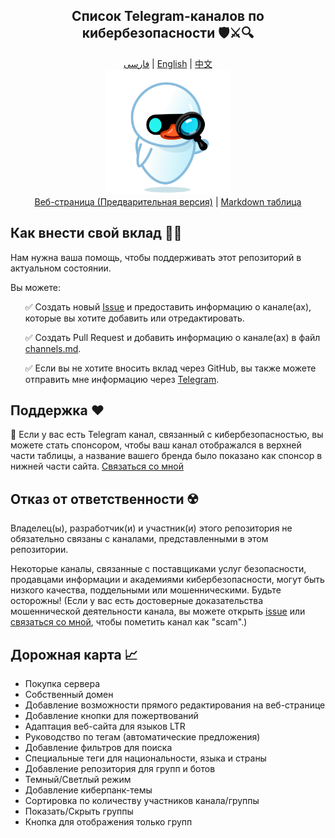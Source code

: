 <div align="center">
  <h2>Список Telegram-каналов по кибербезопасности 🛡️⚔️🔍</h2>
</div>
<div align="center">
  <a href="./README-fa.md">فارسی</a> | 
  <a href="./README-en.md">English</a> | 
  <a href="./README-zh.md">中文</a>
</div>

<div align="center">
  <img src="../src/assets/icon.png" width="200" height="200" alt="Icon">
</div>

<div align="center">
  <a href="https://mehrazino.github.io/tg-cybersec/">Веб-страница (Предварительная версия)</a> |
  <a href="../src/data/channels.md">Markdown таблица</a>
</div>

## Как внести свой вклад 🤝🔄

Нам нужна ваша помощь, чтобы поддерживать этот репозиторий в актуальном состоянии.

Вы можете:

<ul>
  <p>✅ Создать новый <a href="https://github.com/mehrazino/tg-cybersec/issues/new">Issue</a> и предоставить информацию о канале(ах), которые вы хотите добавить или отредактировать.</p>
  <p>✅ Создать Pull Request и добавить информацию о канале(ах) в файл <a href="../src/data/channels.md">channels.md</a>.</p>
  
  <p>✅ Если вы не хотите вносить вклад через GitHub, вы также можете отправить мне информацию через <a href="https://telegram.me/mehrazeno">Telegram</a>.</p>
</ul>

## Поддержка ❤️

💟 Если у вас есть Telegram канал, связанный с кибербезопасностью, вы можете стать спонсором, чтобы ваш канал отображался в верхней части таблицы, а название вашего бренда было показано как спонсор в нижней части сайта. [Связаться со мной](https://telegram.me/mehrazeno)

## Отказ от ответственности ☢️

Владелец(ы), разработчик(и) и участник(и) этого репозитория не обязательно связаны с каналами, представленными в этом репозитории.

Некоторые каналы, связанные с поставщиками услуг безопасности, продавцами информации и академиями кибербезопасности, могут быть низкого качества, поддельными или мошенническими. Будьте осторожны!
(Если у вас есть достоверные доказательства мошеннической деятельности канала, вы можете открыть [issue](https://github.com/mehrazino/tg-cybersec/issues/new) или [связаться со мной](https://telegram.me/mehrazeno), чтобы пометить канал как "scam".)

## Дорожная карта 📈
- Покупка сервера
- Собственный домен
- Добавление возможности прямого редактирования на веб-странице
- Добавление кнопки для пожертвований
- Адаптация веб-сайта для языков LTR
- Руководство по тегам (автоматические предложения)
- Добавление фильтров для поиска
- Специальные теги для национальности, языка и страны
- Добавление репозитория для групп и ботов
- Темный/Светлый режим
- Добавление киберпанк-темы
- Сортировка по количеству участников канала/группы
- Показать/Скрыть группы
- Кнопка для отображения только групп
